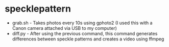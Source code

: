 # specklepattern

* grab.sh - Takes photos every 10s using gphoto2 (I used this with a Canon camera attached via USB to my computer)
* diff.py - After using the previous command, this command generates differences between speckle patterns and creates a video using ffmpeg
